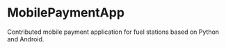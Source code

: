 # MobilePaymentApp
Contributed mobile payment application for fuel stations based on Python and Android.
